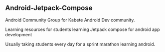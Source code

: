 ## Android-Jetpack-Compose

Android Community Group for Kabete Android Dev community.

Learning resources for students learning Jetpack compose for android app development



Usually taking students every day for a sprint marathon learning android. 

